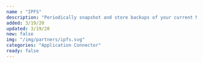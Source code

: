 ```yaml
---
name : "IPFS"
description: "Periodically snapshot and store backups of your current MongoDB instance"
added: 3/19/20
updated: 3/19/20
new: false
img: "/img/partners/ipfs.svg"
categories: "Application Connector"
ready: false
---
```

